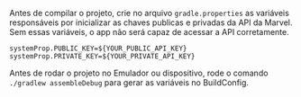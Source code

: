 Antes de compilar o projeto, crie no arquivo `gradle.properties` as variáveis responsáveis por inicializar as chaves publicas e privadas da API da Marvel.
Sem essas variáveis, o app não será capaz de acessar a API corretamente.

`systemProp.PUBLIC_KEY=${YOUR_PUBLIC_API_KEY}`
`systemProp.PRIVATE_KEY=${YOUR_PRIVATE_API_KEY}`

Antes de rodar o projeto no Emulador ou dispositivo, rode o comando `./gradlew assembleDebug` para gerar as variáveis no BuildConfig.
